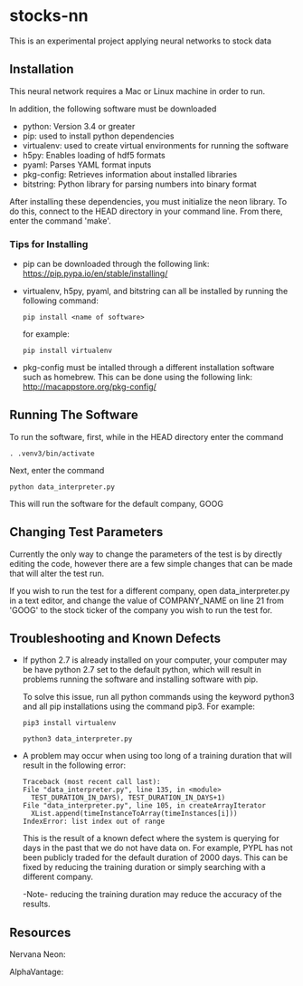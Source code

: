 # stocks-nn
This is an experimental project applying neural networks to stock data

## Installation
This neural network requires a Mac or Linux machine in order to run.

In addition, the following software must be downloaded
- python: Version 3.4 or greater
- pip: used to install python dependencies
- virtualenv: used to create virtual environments for running the software
- h5py: Enables loading of hdf5 formats
- pyaml: Parses YAML format inputs
- pkg-config: Retrieves information about installed libraries
- bitstring: Python library for parsing numbers into binary format

After installing these dependencies, you must initialize the neon library.
To do this, connect to the HEAD directory in your command line. 
From there, enter the command 'make'.

### Tips for Installing

- pip can be downloaded through the following link:
  https://pip.pypa.io/en/stable/installing/
    
    
- virtualenv, h5py, pyaml, and bitstring can all be installed by running 
  the following command:
  ```
  pip install <name of software>
  ```
  for example:
  ```
  pip install virtualenv
  ``` 
  
- pkg-config must be intalled through a different installation software
  such as homebrew. This can be done using the following link:
  http://macappstore.org/pkg-config/  
  

## Running The Software
To run the software, first, while in the HEAD directory enter the command 
```
. .venv3/bin/activate
``` 
Next, enter the command
```  
python data_interpreter.py
```  
This will run the software for the default company, GOOG

## Changing Test Parameters
Currently the only way to change the parameters of the test is by directly
editing the code, however there are a few simple changes that can be made 
that will alter the test run.

If you wish to run the test for a different company, open data\_interpreter.py 
in a text editor, and change the value of COMPANY\_NAME on line 21 from 'GOOG'
to the stock ticker of the company you wish to run the test for.

## Troubleshooting and Known Defects

- If python 2.7 is already installed on your computer, your computer may be
  have python 2.7 set to the default python, which will result in problems
  running the software and installing software with pip.
  
  To solve this issue, run all python commands using the keyword python3
  and all pip installations using the command pip3. For example:
  ```
  pip3 install virtualenv
  ```
  ```
  python3 data_interpreter.py
  ```
  
- A problem may occur when using too long of a training duration that 
  will result in the following error:
  ```
  Traceback (most recent call last):
  File "data_interpreter.py", line 135, in <module>
    TEST_DURATION_IN_DAYS), TEST_DURATION_IN_DAYS+1)
  File "data_interpreter.py", line 105, in createArrayIterator
    XList.append(timeInstanceToArray(timeInstances[i]))
  IndexError: list index out of range
  ```
  This is the result of a known defect where the system is querying for
  days in the past that we do not have data on. For example, PYPL has not
  been publicly traded for the default duration of 2000 days. This can be 
  fixed by reducing the training duration or simply searching with a 
  different company.
  
     -Note- reducing the training duration may reduce the accuracy of the
            results.
  

## Resources

Nervana Neon: <link>

AlphaVantage: <link>
